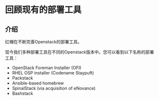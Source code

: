 # 回顾现有的部署工具

## 介绍

红帽在不断完善Openstack的部署工具。

现今我们多种部署工具在不同的Openstack版本中。您可以看到以下名称的部署工具：

* OpenStack Foreman Installer (OFI)
* RHEL OSP installer (Codename Staypuft)
* Packstack
* Ansible-based homebrew
* SpinalStack (via acquisition of eNovance)
* Bashstack

